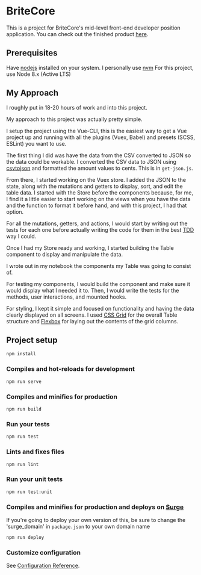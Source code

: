 # BriteCore

This is a project for BriteCore's mid-level front-end developer position application.
You can check out the finished product [here](https://britecore-test.surge.sh).

## Prerequisites

Have [nodejs](https://nodejs.org/en/) installed on your system. I personally use [nvm](https://github.com/creationix/nvm)
For this project, use Node 8.x (Active LTS)

## My Approach

I roughly put in 18-20 hours of work and into this project.

My approach to this project was actually pretty simple.

I setup the project using the Vue-CLI, this is the easiest way to get a Vue project up and running with all the plugins (Vuex, Babel) and presets (SCSS, ESLint) you want to use.

The first thing I did was have the data from the CSV converted to JSON so the data could be workable. I converted the CSV data to JSON using [csvtojson](https://www.npmjs.com/package/csvtojson) and formatted the amount values to cents. This is in `get-json.js`.

From there, I started working on the Vuex store. I added the JSON to the state, along with the mutations and getters to display, sort, and edit the table data. I started with the Store before the components because, for me, I find it a little easier to start working on the views when you have the data and the function to format it before hand, and with this project, I had that option.

For all the mutations, getters, and actions, I would start by writing out the tests for each one before actually writing the code for them in the best [TDD](https://en.wikipedia.org/wiki/Test-driven_development) way I could.

Once I had my Store ready and working, I started building the Table component to display and manipulate the data.

I wrote out in my notebook the components my Table was going to consist of.

For testing my components, I would build the component and make sure it would display what I needed it to. Then, I would write the tests for the methods, user interactions, and mounted hooks.

For styling, I kept it simple and focused on functionality and having the data clearly displayed on all screens. I used [CSS Grid](https://developer.mozilla.org/en-US/docs/Web/CSS/CSS_Grid_Layout) for the overall Table structure and [Flexbox](https://developer.mozilla.org/en-US/docs/Web/CSS/CSS_Flexible_Box_Layout) for laying out the contents of the grid columns.

## Project setup
```
npm install
```

### Compiles and hot-reloads for development
```
npm run serve
```

### Compiles and minifies for production
```
npm run build
```

### Run your tests
```
npm run test
```

### Lints and fixes files
```
npm run lint
```

### Run your unit tests
```
npm run test:unit
```

### Compiles and minifies for production and deploys on [Surge](https://surge.sh/)
If you're going to deploy your own version of this, be sure to change the 'surge_domain' in `package.json` to your own domain name
```
npm run deploy
```

### Customize configuration
See [Configuration Reference](https://cli.vuejs.org/config/).
